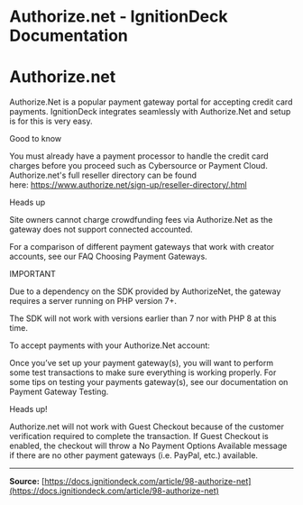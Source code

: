 # Authorize.net - IgnitionDeck Documentation

# Authorize.net

[](javascript:window.print())
Authorize.Net is a popular payment gateway portal for accepting credit card payments. IgnitionDeck integrates seamlessly with Authorize.Net and setup is for this is very easy.

Good to know

You must already have a payment processor to handle the credit card charges before you proceed such as Cybersource or Payment Cloud. Authorize.net's full reseller directory can be found here: https://www.authorize.net/sign-up/reseller-directory/.html

Heads up

Site owners cannot charge crowdfunding fees via Authorize.Net as the gateway does not support connected accounted.

For a comparison of different payment gateways that work with creator accounts, see our FAQ Choosing Payment Gateways.

IMPORTANT

Due to a dependency on the SDK provided by AuthorizeNet, the gateway requires a server running on PHP version 7+.

The SDK will not work with versions earlier than 7 nor with PHP 8 at this time.

To accept payments with your Authorize.Net account:

Once you’ve set up your payment gateway(s), you will want to perform some test transactions to make sure everything is working properly. For some tips on testing your payments gateway(s), see our documentation on Payment Gateway Testing.

Heads up!

Authorize.net will not work with Guest Checkout because of the customer verification required to complete the transaction. If Guest Checkout is enabled, the checkout will throw a No Payment Options Available message if there are no other payment gateways (i.e. PayPal, etc.) available.



---
**Source:** [https://docs.ignitiondeck.com/article/98-authorize-net](https://docs.ignitiondeck.com/article/98-authorize-net)

